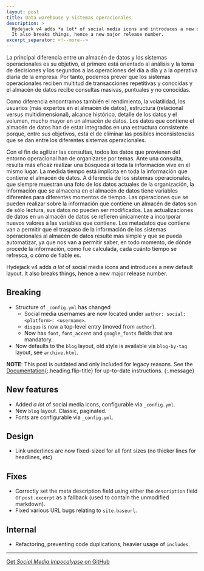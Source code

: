 ```yaml
---
layout: post
title: Data warehouse y Sistemas operacionales
description: >
  Hydejack v4 adds *a lot* of social media icons and introduces a new default layout.
  It also breaks things, hence a new major release number.
excerpt_separator: <!--more-->
---
```


La principal diferencia entre un almacén de datos y los sistemas operacionales es su objetivo, el primero está orientado al análisis y la toma de decisiones y los segundos a las operaciones del día a día y a la operativa diaria de la empresa. Por tanto, podemos prever que los sistemas operacionales reciben multitud de transacciones repetitivas y conocidas y el almacén de datos recibe consultas masivas, puntuales y no conocidas. 

Como diferencia encontramos también el rendimiento, la volatilidad, los usuarios (más expertos en el almacén de datos), estructura (relacional versus multidimensional), alcance histórico, detalle de los datos y el volumen, mucho mayor en un almacén de datos. Los datos que contiene el almacén de datos han de estar integrados en una estructura consistente porque, entre sus objetivos, está el de eliminar las posibles inconsistencias que se dan entre los diferentes sistemas operacionales. 

Con el fin de agilizar las consultas, todos los datos que provienen del entorno operacional han de organizarse por temas. Ante una consulta, resulta más eficaz realizar una búsqueda si toda la información vive en el mismo lugar. La medida tiempo está implícita en toda la información que contiene el almacén de datos. A diferencia de los sistemas operacionales, que siempre muestran una foto de los datos actuales de la organización, la información que se almacena en el almacén de datos tiene variables diferentes para diferentes momentos de tiempo. Las operaciones que se pueden realizar sobre la información que contiene un almacén de datos son de sólo lectura, sus datos no pueden ser modificados. Las actualizaciones de datos en un almacén de datos se refieren únicamente a incorporar nuevos valores a las variables que contiene. Los metadatos que contiene van a permitir que el traspaso de la información de los sistemas operacionales al almacén de datos resulte más simple y que se pueda automatizar, ya que nos van a permitir saber, en todo momento, de dónde procede la información, cómo fue calculada, cada cuánto tiempo se refresca, o cómo de fiable es.

Hydejack v4 adds *a lot* of social media icons and introduces a new default layout.
It also breaks things, hence a new major release number.

## Breaking
* Structure of `_config.yml` has changed
  * Social media usernames are now located under `author: social: <platform>: <username>`.
  * `disqus` is now a top-level entry (moved from `author`).
  * Now has `font`, `font_accent` and `google_fonts` fields that are mandatory.
* Now defaults to the `blog` layout, old style is available via `blog-by-tag` layout, see `archive.html`.

<!--more-->

**NOTE**: This post is outdated and only included for legacy reasons.
See the [Documentation][docs]{:.heading.flip-title} for up-to-date instructions.
{:.message}

## New features
* Added *a lot* of social media icons, configurable via `_config.yml`.
* New `blog` layout. Classic, paginated.
* Fonts are configurable via `_config.yml`.

## Design
* Link underlines are now fixed-sized for all font sizes (no thicker lines for headlines, etc)

## Fixes
* Correctly set the meta description field using either the `description` field or `post.excerpt` as a fallback (used
  to contain the unmodified markdown).
* Fixed various URL bugs relating to `site.baseurl`.

## Internal
* Refactoring, preventing code duplications, heavier usage of `includes`.

***

[Get *Social Media Impocalypse* on GitHub](https://github.com/hydecorp/hydejack/releases/tag/v4.0.0)


[docs]: ../../docs/README.md
